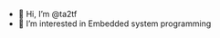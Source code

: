 - 👋 Hi, I’m @ta2tf
- 👀 I’m interested in Embedded system programming
 

<!---
ta2tf/ta2tf is a ✨ special ✨ repository because its `README.md` (this file) appears on your GitHub profile.
You can click the Preview link to take a look at your changes.
--->
